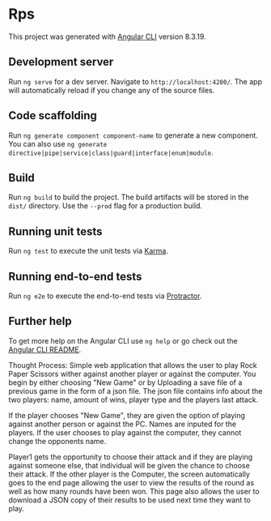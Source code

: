 # Rps

This project was generated with [Angular CLI](https://github.com/angular/angular-cli) version 8.3.19.

## Development server

Run `ng serve` for a dev server. Navigate to `http://localhost:4200/`. The app will automatically reload if you change any of the source files.

## Code scaffolding

Run `ng generate component component-name` to generate a new component. You can also use `ng generate directive|pipe|service|class|guard|interface|enum|module`.

## Build

Run `ng build` to build the project. The build artifacts will be stored in the `dist/` directory. Use the `--prod` flag for a production build.

## Running unit tests

Run `ng test` to execute the unit tests via [Karma](https://karma-runner.github.io).

## Running end-to-end tests

Run `ng e2e` to execute the end-to-end tests via [Protractor](http://www.protractortest.org/).

## Further help

To get more help on the Angular CLI use `ng help` or go check out the [Angular CLI README](https://github.com/angular/angular-cli/blob/master/README.md).



Thought Process:
Simple web application that allows the user to play Rock Paper Scissors wither against another player or against the computer.
You begin by either choosing "New Game" or by Uploading a save file of a previous game in the form of a json file.
The json file contains info about the two players:
name, amount of wins, player type and the players last attack.

If the player chooses "New Game", they are given the option of playing against another person or against the PC.
Names are inputed for the players. If the user chooses to play against the computer, they cannot change the opponents name.

Player1 gets the opportunity to choose their attack and if they are playing against someone else, that individual will be given the chance to choose their attack.
If the other player is the Computer, the screen automatically goes to the end page allowing the user to view the results of the round as well as how many rounds have been won.
This page also allows the user to download a JSON copy of their results to be used next time they want to play. 